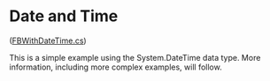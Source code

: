 # Date and Time
([FBWithDateTime.cs](FBWithDateTime.cs))

This is a simple example using the System.DateTime data type. More information, including more complex examples, will follow.